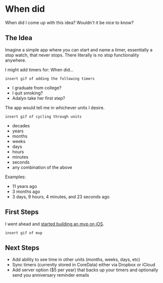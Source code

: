 # When did

When did I come up with this idea? Wouldn't it be nice to know?

## The Idea

Imagine a simple app where you can start and name a timer, essentially a stop watch, that never stops. There literally is no stop functionality anywhere.

I might add timers for: When did...

`insert gif of adding the following timers`

* I graduate from college?
* I quit smoking?
* Adalyn take her first step?

The app would tell me in whichever units I desire.

`insert gif of cycling through units`

* decades
* years
* months
* weeks
* days
* hours
* minutes
* seconds
* any combination of the above

Examples:

* 11 years ago
* 3 months ago
* 3 days, 9 hours, 4 minutes, and 23 seconds ago

## First Steps

I went ahead and [started building an mvp on iOS](https://github.com/whendid/ios-app).

`insert gif of mvp`

## Next Steps

* Add ability to see time in other units (months, weeks, days, etc)
* Sync timers (currently stored in CoreData) either via Dropbox or iCloud
* Add server option ($5 per year) that backs up your timers and optionally send you anniversary reminder emails
